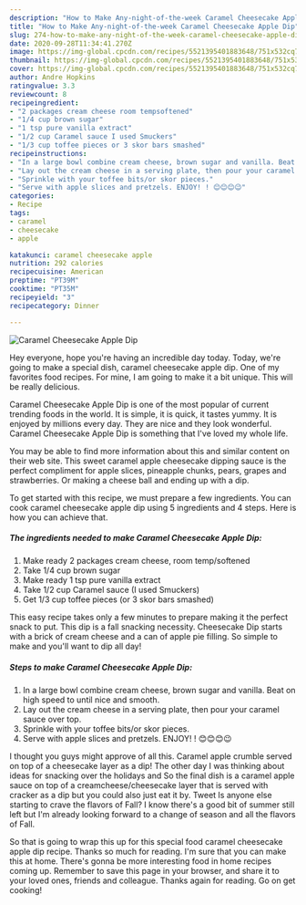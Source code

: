 ```yaml
---
description: "How to Make Any-night-of-the-week Caramel Cheesecake Apple Dip"
title: "How to Make Any-night-of-the-week Caramel Cheesecake Apple Dip"
slug: 274-how-to-make-any-night-of-the-week-caramel-cheesecake-apple-dip
date: 2020-09-28T11:34:41.270Z
image: https://img-global.cpcdn.com/recipes/5521395401883648/751x532cq70/caramel-cheesecake-apple-dip-recipe-main-photo.jpg
thumbnail: https://img-global.cpcdn.com/recipes/5521395401883648/751x532cq70/caramel-cheesecake-apple-dip-recipe-main-photo.jpg
cover: https://img-global.cpcdn.com/recipes/5521395401883648/751x532cq70/caramel-cheesecake-apple-dip-recipe-main-photo.jpg
author: Andre Hopkins
ratingvalue: 3.3
reviewcount: 8
recipeingredient:
- "2 packages cream cheese room tempsoftened"
- "1/4 cup brown sugar"
- "1 tsp pure vanilla extract"
- "1/2 cup Caramel sauce I used Smuckers"
- "1/3 cup toffee pieces or 3 skor bars smashed"
recipeinstructions:
- "In a large bowl combine cream cheese, brown sugar and vanilla. Beat on high speed to until nice and smooth."
- "Lay out the cream cheese in a serving plate, then pour your caramel sauce over top."
- "Sprinkle with your toffee bits/or skor pieces."
- "Serve with apple slices and pretzels. ENJOY! ! 😊😊😊😉"
categories:
- Recipe
tags:
- caramel
- cheesecake
- apple

katakunci: caramel cheesecake apple 
nutrition: 292 calories
recipecuisine: American
preptime: "PT39M"
cooktime: "PT35M"
recipeyield: "3"
recipecategory: Dinner

---
```



![Caramel Cheesecake Apple Dip](https://img-global.cpcdn.com/recipes/5521395401883648/751x532cq70/caramel-cheesecake-apple-dip-recipe-main-photo.jpg)

Hey everyone, hope you're having an incredible day today. Today, we're going to make a special dish, caramel cheesecake apple dip. One of my favorites food recipes. For mine, I am going to make it a bit unique. This will be really delicious.

Caramel Cheesecake Apple Dip is one of the most popular of current trending foods in the world. It is simple, it is quick, it tastes yummy. It is enjoyed by millions every day. They are nice and they look wonderful. Caramel Cheesecake Apple Dip is something that I've loved my whole life.

You may be able to find more information about this and similar content on their web site. This sweet caramel apple cheesecake dipping sauce is the perfect compliment for apple slices, pineapple chunks, pears, grapes and strawberries. Or making a cheese ball and ending up with a dip.


To get started with this recipe, we must prepare a few ingredients. You can cook caramel cheesecake apple dip using 5 ingredients and 4 steps. Here is how you can achieve that.

<!--inarticleads1-->

##### The ingredients needed to make Caramel Cheesecake Apple Dip:

1. Make ready 2 packages cream cheese, room temp/softened
1. Take 1/4 cup brown sugar
1. Make ready 1 tsp pure vanilla extract
1. Take 1/2 cup Caramel sauce (I used Smuckers)
1. Get 1/3 cup toffee pieces (or 3 skor bars smashed)


This easy recipe takes only a few minutes to prepare making it the perfect snack to put. This dip is a fall snacking necessity. Cheesecake Dip starts with a brick of cream cheese and a can of apple pie filling. So simple to make and you&#39;ll want to dip all day! 

<!--inarticleads2-->

##### Steps to make Caramel Cheesecake Apple Dip:

1. In a large bowl combine cream cheese, brown sugar and vanilla. Beat on high speed to until nice and smooth.
1. Lay out the cream cheese in a serving plate, then pour your caramel sauce over top.
1. Sprinkle with your toffee bits/or skor pieces.
1. Serve with apple slices and pretzels. ENJOY! ! 😊😊😊😉


I thought you guys might approve of all this. Caramel apple crumble served on top of a cheesecake layer as a dip! The other day I was thinking about ideas for snacking over the holidays and So the final dish is a caramel apple sauce on top of a creamcheese/cheesecake layer that is served with cracker as a dip but you could also just eat it by. Tweet Is anyone else starting to crave the flavors of Fall? I know there&#39;s a good bit of summer still left but I&#39;m already looking forward to a change of season and all the flavors of Fall. 

So that is going to wrap this up for this special food caramel cheesecake apple dip recipe. Thanks so much for reading. I'm sure that you can make this at home. There's gonna be more interesting food in home recipes coming up. Remember to save this page in your browser, and share it to your loved ones, friends and colleague. Thanks again for reading. Go on get cooking!
